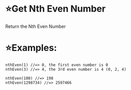 # :star:Get Nth Even Number

Return the Nth Even Number

# :star:Examples:

    nthEven(1) //=> 0, the first even number is 0
    nthEven(3) //=> 4, the 3rd even number is 4 (0, 2, 4)
    
    nthEven(100) //=> 198
    nthEven(1298734) //=> 2597466